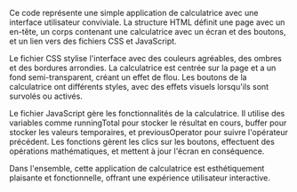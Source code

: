 
Ce code représente une simple application de calculatrice avec une interface utilisateur conviviale. La structure HTML définit une page avec un en-tête, un corps contenant une calculatrice avec un écran et des boutons, et un lien vers des fichiers CSS et JavaScript.

Le fichier CSS stylise l'interface avec des couleurs agréables, des ombres et des bordures arrondies. La calculatrice est centrée sur la page et a un fond semi-transparent, créant un effet de flou. Les boutons de la calculatrice ont différents styles, avec des effets visuels lorsqu'ils sont survolés ou activés.

Le fichier JavaScript gère les fonctionnalités de la calculatrice. Il utilise des variables comme runningTotal pour stocker le résultat en cours, buffer pour stocker les valeurs temporaires, et previousOperator pour suivre l'opérateur précédent. Les fonctions gèrent les clics sur les boutons, effectuent des opérations mathématiques, et mettent à jour l'écran en conséquence.

Dans l'ensemble, cette application de calculatrice est esthétiquement plaisante et fonctionnelle, offrant une expérience utilisateur interactive.

